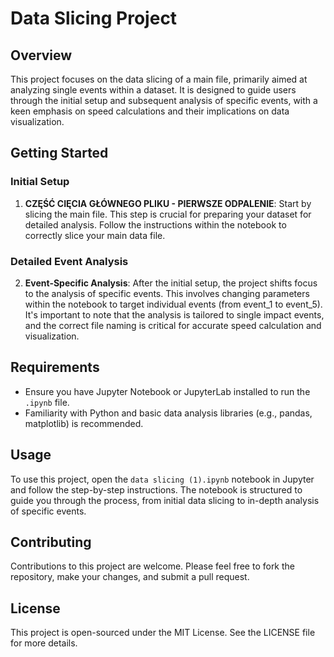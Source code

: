 # Data Slicing Project

## Overview

This project focuses on the data slicing of a main file, primarily aimed at analyzing single events within a dataset. It is designed to guide users through the initial setup and subsequent analysis of specific events, with a keen emphasis on speed calculations and their implications on data visualization.

## Getting Started

### Initial Setup

1. **CZĘŚĆ CIĘCIA GŁÓWNEGO PLIKU - PIERWSZE ODPALENIE**: Start by slicing the main file. This step is crucial for preparing your dataset for detailed analysis. Follow the instructions within the notebook to correctly slice your main data file.

### Detailed Event Analysis

2. **Event-Specific Analysis**: After the initial setup, the project shifts focus to the analysis of specific events. This involves changing parameters within the notebook to target individual events (from event_1 to event_5). It's important to note that the analysis is tailored to single impact events, and the correct file naming is critical for accurate speed calculation and visualization.

## Requirements

- Ensure you have Jupyter Notebook or JupyterLab installed to run the `.ipynb` file.
- Familiarity with Python and basic data analysis libraries (e.g., pandas, matplotlib) is recommended.

## Usage

To use this project, open the `data slicing (1).ipynb` notebook in Jupyter and follow the step-by-step instructions. The notebook is structured to guide you through the process, from initial data slicing to in-depth analysis of specific events.

## Contributing

Contributions to this project are welcome. Please feel free to fork the repository, make your changes, and submit a pull request.

## License

This project is open-sourced under the MIT License. See the LICENSE file for more details.
